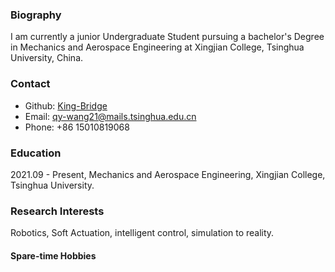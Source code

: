 
### Biography
I am currently a junior Undergraduate Student pursuing a bachelor's Degree in Mechanics and Aerospace Engineering at Xingjian College, Tsinghua University, China.

<!-- My research interests lie in Large Multimodal Models (LMMs) and their application in diverse practical scenarios, such as biological and system large models. My focus also extends to developing efficient machine learning systems aimed at expediting the training and inference processing of LMMs (especially LLMs), leveraging expertise in high-performance computing and distributed systems.

Before transferring to the University of Minnesota, I studied at Nanchang University, majoring in Artificial Intelligence in a top-tier class with a School Academic Special Scholarship. I was honored to be advised by Professor [Zichen Xu](https://good.ncu.edu.cn/Pages/Professor.html) at [GOOD LAB](https://good.ncu.edu.cn) starting from March 2022, where my focus was on solving data-centric challenges and building efficient and reliable systems. I was the leader of Nanchang University Supercomputer Cluster Team ([NCUSCC](https://hpc.ncuscc.tech/)) Leader, with experience of ASC22 and SC23(IndySCC).

I was also fortunately recruited as a research assistant at **TOP** NLP Lab [TsinghuaNLP](https://github.com/thunlp) in Beijing from July to September 2023, advised by Professor [Zhiyuan Liu](https://nlp.csai.tsinghua.edu.cn/~lzy/), trying to build efficient distributed large language model training framework [BMTrain](https://github.com/OpenBMB/BMTrain) and Develop 10B Chinese LLM [CPM-Bee](https://github.com/OpenBMB/CPM-Bee/blob/main/README_en.md).

I am passionate about open source and firmly believe in its potential to disseminate knowledge widely, leverage technology to lead innovation to the world and contribute to the advancement of human society. I am proud to have garnered over **1000 stars** and acquired **155 followers** on GitHub. It is gratifying to know that my open-source projects have benefitted numerous individuals, and I have personally gained valuable knowledge from the open-source community. -->

### Contact
* Github: [King-Bridge](https://github.com/King-Bridge)
* Email: qy-wang21@mails.tsinghua.edu.cn
* Phone: +86 15010819068
<!-- * Google Scholar：[Congrui Yin's Google Scholar](https://scholar.google.com/citations?hl=en&user=7gsdLw4AAAAJ) -->

### Education
2021.09 - Present, Mechanics and Aerospace Engineering, Xingjian College, Tsinghua University.

### Research Interests
Robotics, Soft Actuation, intelligent control, simulation to reality.

#### Spare-time Hobbies

